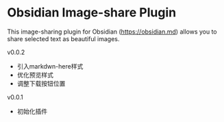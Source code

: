 
# Obsidian Image-share Plugin

This image-sharing plugin for Obsidian (https://obsidian.md) allows you to share selected text as beautiful images.


v0.0.2
- 引入markdwn-here样式
- 优化预览样式
- 调整下载按钮位置

v0.0.1
- 初始化插件




